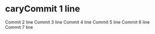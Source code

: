# caryCommit 1 line
Commit 2 line
Commit 3 line
Commit 4 line
Commit 5 line
Commit 6 line
Commit 7 line
